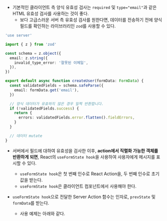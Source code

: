 
- 기본적인 클라이언트 측 양식 유효성 검사는 `required` 및 `type="email"`과 같은 HTML 유효성 검사를 사용하는 것이 좋다.
	- 보다 고급스러운 서버 측 유효성 검사를 원한다면, 데이터를 전송하기 전에 양식 필드를 확인하는 라이브러리인 `zod`를 사용할 수 있다.
```ts
'use server'

import { z } from 'zod'

const schema = z.object({
  email: z.string({
    invalid_type_error: '잘못된 이메일',
  }),
})

export default async function createUser(formData: FormData) {
  const validatedFields = schema.safeParse({
    email: formData.get('email'),
  })

  // 양식 데이터가 유효하지 않은 경우 일찍 반환합니다.
  if (!validatedFields.success) {
    return {
      errors: validatedFields.error.flatten().fieldErrors,
    }
  }

  // 데이터 mutate
}
```

- 서버에서 필드에 대하여 유효성을 검사한 이후, **action에서 직렬화 가능한 객체를 반환하게 되면**, React의 `useFormState hook`을 사용하여 사용자에게 메시지를 표시할 수 있다.
	- `useFormState hook`은 첫 번째 인수로 React Action을, 두 번째 인수로 초기값을 받는다.
	- `useFormState hook`은 클라이언트 컴포넌트에서 사용해야 한다.

- `useFormState hook`으로 전달한 Server Action 함수는 인자로, `prevState` 및 `formData`를 받는다.
	- 사용 예제는 아래와 같다.
